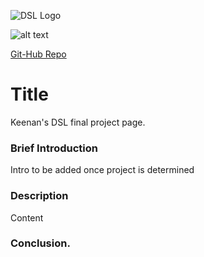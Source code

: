 ![DSL Logo][dsllogo]

![alt text][logo]

[Git-Hub Repo][gitlink]

# Title
Keenan's DSL final project page.

### Brief Introduction
Intro to be added once project is determined

### Description

Content

### Conclusion.
 
 
 









<!--- Please use reference style images so that it is easier to update pictures later --->

[dsllogo]: dsl_logo.png
[gitlink]: https://github.com/KeenanBrab/Keenan-Brab-DSL-Project
[logo]: https://i0.wp.com/learn.onemonth.com/wp-content/uploads/2019/05/image3.png?w=1000&ssl=1 "Data Warehousing"

